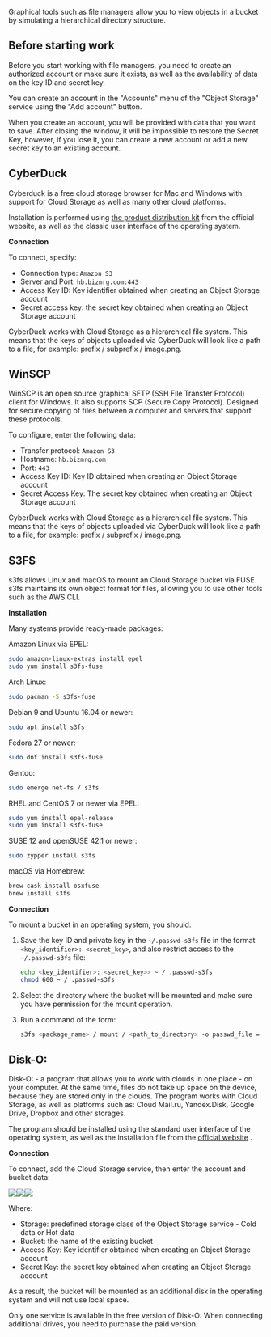 Graphical tools such as file managers allow you to view objects in a bucket by simulating a hierarchical directory structure.

## Before starting work

Before you start working with file managers, you need to create an authorized account or make sure it exists, as well as the availability of data on the key ID and secret key.

You can create an account in the "Accounts" menu of the "Object Storage" service using the "Add account" button.

When you create an account, you will be provided with data that you want to save. After closing the window, it will be impossible to restore the Secret Key, however, if you lose it, you can create a new account or add a new secret key to an existing account.

## CyberDuck

Cyberduck is a free cloud storage browser for Mac and Windows with support for Cloud Storage as well as many other cloud platforms.

Installation is performed using [the product distribution kit](https://cyberduck.io/download) from the official website, as well as the classic user interface of the operating system.

**Connection**

To connect, specify:

- Connection type: `Amazon S3`
- Server and Port: `hb.bizmrg.com:443`
- Access Key ID: Key identifier obtained when creating an Object Storage account
- Secret access key: the secret key obtained when creating an Object Storage account

<info>

CyberDuck works with Cloud Storage as a hierarchical file system. This means that the keys of objects uploaded via CyberDuck will look like a path to a file, for example: prefix / subprefix / image.png.

</info>

## WinSCP

WinSCP is an open source graphical SFTP (SSH File Transfer Protocol) client for Windows. It also supports SCP (Secure Copy Protocol). Designed for secure copying of files between a computer and servers that support these protocols.

To configure, enter the following data:

- Transfer protocol: `Amazon S3`
- Hostname: `hb.bizmrg.com`
- Port: `443`
- Access Key ID: Key ID obtained when creating an Object Storage account
- Secret Access Key: The secret key obtained when creating an Object Storage account

<info>

CyberDuck works with Cloud Storage as a hierarchical file system. This means that the keys of objects uploaded via CyberDuck will look like a path to a file, for example: prefix / subprefix / image.png.

</info>

## S3FS

s3fs allows Linux and macOS to mount an Cloud Storage bucket via FUSE. s3fs maintains its own object format for files, allowing you to use other tools such as the AWS CLI.

**Installation**

Many systems provide ready-made packages:

Amazon Linux via EPEL:

```bash
sudo amazon-linux-extras install epel
sudo yum install s3fs-fuse
```

Arch Linux:

```bash
sudo pacman -S s3fs-fuse
```

Debian 9 and Ubuntu 16.04 or newer:

```bash
sudo apt install s3fs
```

Fedora 27 or newer:

```bash
sudo dnf install s3fs-fuse
```

Gentoo:

```bash
sudo emerge net-fs / s3fs
```

RHEL and CentOS 7 or newer via EPEL:

```bash
sudo yum install epel-release
sudo yum install s3fs-fuse
```

SUSE 12 and openSUSE 42.1 or newer:

```bash
sudo zypper install s3fs
```

macOS via Homebrew:

```bash
brew cask install osxfuse
brew install s3fs
```

**Connection**

To mount a bucket in an operating system, you should:

1.  Save the key ID and private key in the `~/.passwd-s3fs` file in the format `<key_identifier>: <secret_key>`, and also restrict access to the `~/.passwd-s3fs` file:

    ```bash
    echo <key_identifier>: <secret_key>> ~ / .passwd-s3fs
    chmod 600 ~ / .passwd-s3fs
    ```

2.  Select the directory where the bucket will be mounted and make sure you have permission for the mount operation.
3.  Run a command of the form:

    ```bash
    s3fs <package_name> / mount / <path_to_directory> -o passwd_file = ~ / .passwd-s3fs -o url = http: //hb.bizmrg.com -o use_path_request_style
    ```

## Disk-O:

Disk-O: - a program that allows you to work with clouds in one place - on your computer. At the same time, files do not take up space on the device, because they are stored only in the clouds. The program works with Cloud Storage, as well as platforms such as: Cloud Mail.ru, Yandex.Disk, Google Drive, Dropbox and other storages.

The program should be installed using the standard user interface of the operating system, as well as the installation file from the [official website](https://disk-o.cloud/ru/) .

**Connection**

To connect, add the Cloud Storage service, then enter the account and bucket data:

![](./assets/1598241269853-1598241269853.png)![](./assets/1598241303899-1598241303899.png)![](./assets/1598241345195-1598241345195.png)

Where:

- Storage: predefined storage class of the Object Storage service - Cold data or Hot data
- Bucket: the name of the existing bucket
- Access Key: Key identifier obtained when creating an Object Storage account
- Secret Key: the secret key obtained when creating an Object Storage account

As a result, the bucket will be mounted as an additional disk in the operating system and will not use local space.

<warn>

Only one service is available in the free version of Disk-O: When connecting additional drives, you need to purchase the paid version.

</warn>
